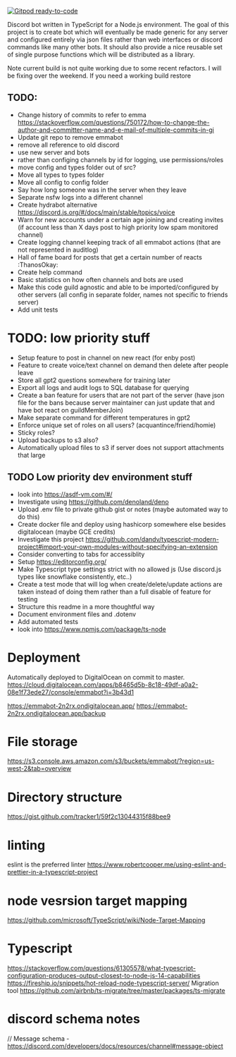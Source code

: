 [![Gitpod ready-to-code](https://img.shields.io/badge/Gitpod-ready--to--code-blue?logo=gitpod)](https://gitpod.io/#https://gitlab.com/EmmaJCline/discord-mgmt-bot)

Discord bot written in TypeScript for a Node.js environment. The goal of this project is to create bot which will eventually be made generic for any server and configured entirely via json files rather than web interfaces or discord commands like many other bots. It should also provide a nice reusable set of single purpose functions which will be distributed as a library.

Note current build is not quite working due to some recent refactors. I will be fixing over the weekend. If you need a working build restore 

## TODO:

- Change history of commits to refer to emma https://stackoverflow.com/questions/750172/how-to-change-the-author-and-committer-name-and-e-mail-of-multiple-commits-in-gi
- Update git repo to remove emmabot
- remove all reference to old discord
- use new server and bots
- rather than configing channels by id for logging, use permissions/roles
- move config and types folder out of src?
- Move all types to types folder
- Move all config to config folder
- Say how long someone was in the server when they leave
- Separate nsfw logs into a different channel
- Create hydrabot alternative https://discord.js.org/#/docs/main/stable/topics/voice
- Warn for new accounts under a certain age joining and creating invites (if account less than X days post to high priority low spam monitored channel)
- Create logging channel keeping track of all emmabot actions (that are not represented in auditlog)
- Hall of fame board for posts that get a certain number of reacts :ThanosOkay:
- Create help command
- Basic statistics on how often channels and bots are used
- Make this code guild agnostic and able to be imported/configured by other servers (all config in separate folder, names not specific to friends server)
- Add unit tests

# TODO: low priority stuff

- Setup feature to post in channel on new react (for enby post)
- Feature to create voice/text channel on demand then delete after people leave
- Store all gpt2 questions somewhere for training later
- Export all logs and audit logs to SQL database for querying
- Create a ban feature for users that are not part of the server (have json file for the bans because server maintainer can just update that and have bot react on guildMemberJoin)
- Make separate command for different temperatures in gpt2
- Enforce unique set of roles on all users? (acquantince/friend/homie)
- Sticky roles?
- Upload backups to s3 also?
- Automatically upload files to s3 if server does not support attachments that large

## TODO Low priority dev environment stuff

- look into https://asdf-vm.com/#/
- Investigate using https://github.com/denoland/deno
- Upload .env file to private github gist or notes (maybe automated way to do this)
- Create docker file and deploy using hashicorp somewhere else besides digitalocean (maybe GCE credits)
- Investigate this project https://github.com/dandv/typescript-modern-project#import-your-own-modules-without-specifying-an-extension
- Consider converting to tabs for accessiblity
- Setup https://editorconfig.org/
- Make Typescript type settings strict with no allowed js (Use discord.js types like snowflake consistently, etc..)
- Create a test mode that will log when create/delete/update actions are taken instead of doing them rather than a full disable of feature for testing
- Structure this readme in a more thoughtful way
- Document environment files and .dotenv
- Add automated tests
- look into https://www.npmjs.com/package/ts-node

# Deployment

Automatically deployed to DigitalOcean on commit to master. https://cloud.digitalocean.com/apps/b8465d5b-8c18-49df-a0a2-08e1f73ede27/console/emmabot?i=3b43d1

https://emmabot-2n2rx.ondigitalocean.app/
https://emmabot-2n2rx.ondigitalocean.app/backup

# File storage

https://s3.console.aws.amazon.com/s3/buckets/emmabot/?region=us-west-2&tab=overview

# Directory structure

https://gist.github.com/tracker1/59f2c13044315f88bee9

# linting

eslint is the preferred linter https://www.robertcooper.me/using-eslint-and-prettier-in-a-typescript-project

# node vesrsion target mapping

https://github.com/microsoft/TypeScript/wiki/Node-Target-Mapping

# Typescript

https://stackoverflow.com/questions/61305578/what-typescript-configuration-produces-output-closest-to-node-js-14-capabilities
https://fireship.io/snippets/hot-reload-node-typescript-server/
Migration tool https://github.com/airbnb/ts-migrate/tree/master/packages/ts-migrate

# discord schema notes

// Message schema - https://discord.com/developers/docs/resources/channel#message-object
